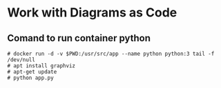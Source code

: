 # Work with Diagrams as Code

## Comand to run container python
```console
# docker run -d -v $PWD:/usr/src/app --name python python:3 tail -f /dev/null
# apt install graphviz
# apt-get update
# python app.py
```
